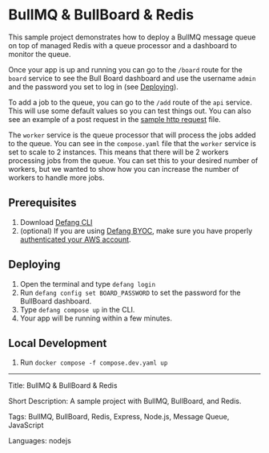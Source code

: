 # BullMQ & BullBoard & Redis

This sample project demonstrates how to deploy a BullMQ message queue on top of managed Redis with a queue processor and a dashboard to monitor the queue.

Once your app is up and running you can go to the `/board` route for the `board` service to see the Bull Board dashboard and use the username `admin` and the password you set to log in (see [Deploying](#deploying)).

To add a job to the queue, you can go to the `/add` route of the `api` service. This will use some default values so you can test things out. You can also see an example of a post request in the [sample http request](./api/add.test.http) file.

The `worker` service is the queue processor that will process the jobs added to the queue. You can see in the `compose.yaml` file that the `worker` service is set to scale to 2 instances. This means that there will be 2 workers processing jobs from the queue. You can set this to your desired number of workers, but we wanted to show how you can increase the number of workers to handle more jobs.

## Prerequisites

1. Download <a href="https://github.com/defang-io/defang">Defang CLI</a>
2. (optional) If you are using <a href="https://docs.defang.io/docs/concepts/defang-byoc">Defang BYOC</a>, make sure you have properly <a href="https://docs.aws.amazon.com/cli/latest/userguide/cli-chap-configure.html">authenticated your AWS account</a>.

## Deploying

1. Open the terminal and type `defang login`
2. Run `defang config set BOARD_PASSWORD` to set the password for the BullBoard dashboard.
3. Type `defang compose up` in the CLI.
4. Your app will be running within a few minutes.

## Local Development

1. Run `docker compose -f compose.dev.yaml up`

---

Title: BullMQ & BullBoard & Redis

Short Description: A sample project with BullMQ, BullBoard, and Redis.

Tags: BullMQ, BullBoard, Redis, Express, Node.js, Message Queue, JavaScript

Languages: nodejs
